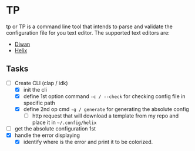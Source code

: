 # TP
tp or TP is a command line tool that intends to parse and validate the configuration file 
for you text editor. The supported text editors are:
- [Diwan](https://github.com/Abdogouhmad/Diwan)
- [Helix](https://github.com/helix-editor/helix/)

## Tasks
- [ ] Create CLI (clap / idk)
	- [x] init the cli
	- [x] define 1st option command `-c / --check` for checking config file in specific path
	- [x] define 2nd op cmd `-g / generate` for generating the absolute config
		- [ ] http request that will download a template from my repo and place it in `~/.config/helix`
- [ ] get the absolute configuration 1st
- [x] handle the error displaying
	- [x] identify where is the error and print it to be colorized.
